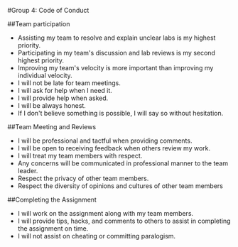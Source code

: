 #Group 4: Code of Conduct

##Team participation

- Assisting my team to resolve and explain unclear labs is my highest priority.
- Participating in my team's discussion and lab reviews is my second highest priority.
- Improving my team's velocity is more important than improving my individual velocity.
- I will not be late for team meetings.
- I will ask for help when I need it.
- I will provide help when asked.
- I will be always honest.
- If I don't believe something is possible, I will say so without hesitation.

##Team Meeting and Reviews

- I will be professional and tactful when providing comments.
- I will be open to receiving feedback when others review my work.
- I will treat my team members with respect.
- Any concerns will be communicated in professional manner to the team leader.
- Respect the privacy of other team members.
- Respect the diversity of opinions and cultures of other team members

##Completing the Assignment

- I will work on the assignment along with my team members.
- I will provide tips, hacks, and comments to others to assist in completing the assignment on time.
- I will not assist on cheating or committing paralogism.